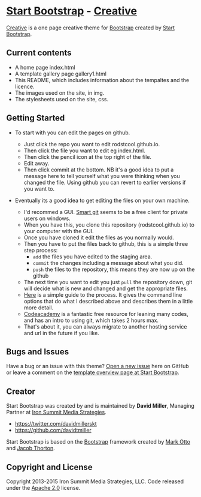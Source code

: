 # [Start Bootstrap](http://startbootstrap.com/) - [Creative](http://startbootstrap.com/template-overviews/creative/)

[Creative](http://startbootstrap.com/template-overviews/creative/) is a one page creative theme for [Bootstrap](http://getbootstrap.com/) created by [Start Bootstrap](http://startbootstrap.com/).

## Current contents

* A home page index.html
* A template gallery page gallery1.html
* This README, which includes information about the tempaltes and the licence.
* The images used on the site, in img.
* The stylesheets used on the site, css.

## Getting Started

* To start with you can edit the pages on github.
  * Just click the repo you want to edit rodstcool.github.io.
  * Then click the file you want to edit eg index.html.
  * Then click the pencil icon at the top right of the file.
  * Edit away.
  * Then click commit at the bottom. NB it's a good idea to put a message here to tell yourself what you were thinking when you changed the file. Using github you can revert to earlier versions if you want to.

* Eventually its a good idea to get editing the files on your own machine.
  * I'd recommed a GUI. [Smart git](http://www.syntevo.com/smartgit/) seems to be a free client for private users on windows.
  * When you have this, you clone this repository (rodstcool.github.io) to your computer with the GUI.
  * Once you have cloned it edit the files as you normally would.
  * Then you have to put the files back to github, this is a simple three step process:
    * `add` the files you have edited to the staging area.
    * `commit` the changes including a message about what you did.
    * `push` the files to the repository, this means they are now up on the github
  * The next time you want to edit you just `pull` the repository down, git will decide what is new and changed and get the appropriate files.
  * [Here](http://rogerdudler.github.io/git-guide/) is a simple guide to the process. It gives the command line options that do what I described above and describes them in a little more detail.
  * [Codeacademy](https://www.codecademy.com/learn/learn-git) is a fantastic free resource for leaning many codes, and has an intro to using git, which takes 2 hours max.
  * That's about it, you can always migrate to another hosting service and url in the future if you like.


## Bugs and Issues

Have a bug or an issue with this theme? [Open a new issue](https://github.com/IronSummitMedia/startbootstrap-creative/issues) here on GitHub or leave a comment on the [template overview page at Start Bootstrap](http://startbootstrap.com/template-overviews/creative/).

## Creator

Start Bootstrap was created by and is maintained by **David Miller**, Managing Partner at [Iron Summit Media Strategies](http://www.ironsummitmedia.com/).

* https://twitter.com/davidmillerskt
* https://github.com/davidtmiller

Start Bootstrap is based on the [Bootstrap](http://getbootstrap.com/) framework created by [Mark Otto](https://twitter.com/mdo) and [Jacob Thorton](https://twitter.com/fat).

## Copyright and License

Copyright 2013-2015 Iron Summit Media Strategies, LLC. Code released under the [Apache 2.0](https://github.com/IronSummitMedia/startbootstrap-creative/blob/gh-pages/LICENSE) license.
